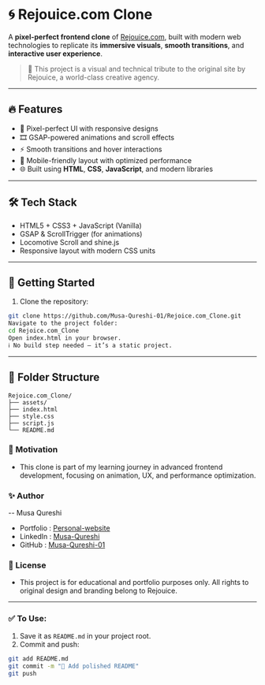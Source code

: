 # 🌀 Rejouice.com Clone

A **pixel-perfect frontend clone** of [Rejouice.com](https://rejouice.com), built with modern web technologies to replicate its **immersive visuals**, **smooth transitions**, and **interactive user experience**.

> 🎯 This project is a visual and technical tribute to the original site by Rejouice, a world-class creative agency.

---

## 🔥 Features

- 🎨 Pixel-perfect UI with responsive designs
- 🎞️ GSAP-powered animations and scroll effects
- ⚡ Smooth transitions and hover interactions
- 📱 Mobile-friendly layout with optimized performance
- 🌐 Built using **HTML**, **CSS**, **JavaScript**, and modern libraries

---

## 🛠️ Tech Stack

- HTML5 + CSS3 + JavaScript (Vanilla)
- GSAP & ScrollTrigger (for animations)
- Locomotive Scroll and shine.js
- Responsive layout with modern CSS units

---

## 🚀 Getting Started

1. Clone the repository:

```bash
git clone https://github.com/Musa-Qureshi-01/Rejoice.com_Clone.git
Navigate to the project folder:
cd Rejoice.com_Clone
Open index.html in your browser.
ℹ️ No build step needed — it’s a static project.
```
---
## 📂 Folder Structure
```
Rejoice.com_Clone/
├── assets/
├── index.html
├── style.css
├── script.js
└── README.md
```
### 📌 Motivation
- This clone is part of my learning journey in advanced frontend development, focusing on animation, UX, and performance optimization.

### ✨ Author
-- Musa Qureshi

- Portfolio : [Personal-website](https://musa-qureshi-portfolio.vercel.app/)
- LinkedIn : [Musa-Qureshi](https://www.linkedin.com/in/musaqureshi)
- GitHub : [Musa-Qureshi-01](https://github.com/Musa-Qureshi-01)



### 📝 License
- This project is for educational and portfolio purposes only.
All rights to original design and branding belong to Rejouice.

---

### ✅ To Use:

1. Save it as `README.md` in your project root.
2. Commit and push:

```bash
git add README.md
git commit -m "📝 Add polished README"
git push
